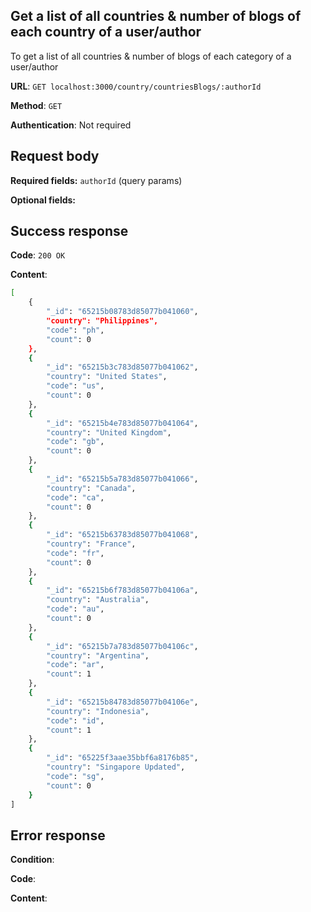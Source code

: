 ## Get a list of all countries & number of blogs of each country of a user/author

To get a list of all countries & number of blogs of each category of a user/author

**URL**: `GET localhost:3000/country/countriesBlogs/:authorId`

**Method**: `GET`

**Authentication**: Not required

## Request body

**Required fields:** `authorId` (query params)

**Optional fields:**

## Success response

**Code**: `200 OK`

**Content**:

```bash
[
    {
        "_id": "65215b08783d85077b041060",
        "country": "Philippines",
        "code": "ph",
        "count": 0
    },
    {
        "_id": "65215b3c783d85077b041062",
        "country": "United States",
        "code": "us",
        "count": 0
    },
    {
        "_id": "65215b4e783d85077b041064",
        "country": "United Kingdom",
        "code": "gb",
        "count": 0
    },
    {
        "_id": "65215b5a783d85077b041066",
        "country": "Canada",
        "code": "ca",
        "count": 0
    },
    {
        "_id": "65215b63783d85077b041068",
        "country": "France",
        "code": "fr",
        "count": 0
    },
    {
        "_id": "65215b6f783d85077b04106a",
        "country": "Australia",
        "code": "au",
        "count": 0
    },
    {
        "_id": "65215b7a783d85077b04106c",
        "country": "Argentina",
        "code": "ar",
        "count": 1
    },
    {
        "_id": "65215b84783d85077b04106e",
        "country": "Indonesia",
        "code": "id",
        "count": 1
    },
    {
        "_id": "65225f3aae35bbf6a8176b85",
        "country": "Singapore Updated",
        "code": "sg",
        "count": 0
    }
]
```

## Error response

**Condition**:

**Code**:

**Content**:

```bash

```
